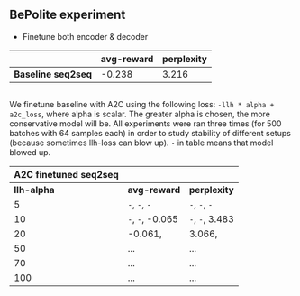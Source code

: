 ## BePolite experiment

* Finetune both encoder & decoder

| | avg-reward | perplexity
--- | --- | ---
__Baseline seq2seq__ | -0.238 | 3.216

```
```

We finetune baseline with A2C using the following loss: `-llh * alpha + a2c_loss`, where alpha is scalar. The greater alpha is chosen, the more conservative model will be. All experiments were ran three times (for 500 batches with 64 samples each) in order to study stability of different setups (because sometimes llh-loss can blow up). `-` in table means that model blowed up.

| A2C finetuned seq2seq | | |
--- | --- | ---
| __llh-alpha__ | __avg-reward__ | __perplexity__
5 | `-`, `-`, `-`  | `-`, `-`, `-`
10 | `-`, `-`, -0.065| `-`, `-`, 3.483
20 | -0.061,  | 3.066, 
50 | ... | ...
70 | ... | ...
100 | ... | ...
